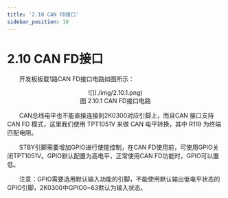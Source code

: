 ```yaml
---
title: '2.10 CAN FD接口'
sidebar_position: 10
---
```


# 2.10 CAN FD接口

&emsp;&emsp;开发板板载1路CAN FD接口电路如图所示：

<center>
![](./img/2.10.1.png)<br />
图 2.10.1 CAN FD接口电路
</center>

&emsp;&emsp;CAN总线电平也不能直接连接到2K0300对应引脚上，而且CAN 接口支持 CAN FD 模式，这里我们使用 TPT1051V 来做 CAN 电平转换，其中 R119 为终端匹配电阻。

&emsp;&emsp;STBY引脚需要增加GPIO进行使能控制，在CAN FD使用前，可使用GPIO关闭TPT1051V。GPIO默认配置为高电平，正常使用CAN FD功能时，GPIO可以置低。

&emsp;&emsp;注意：GPIO需要选用默认输入功能的引脚，不能使用默认输出低电平状态的GPIO引脚，2K0300中GPIO0~63默认为输入状态。





